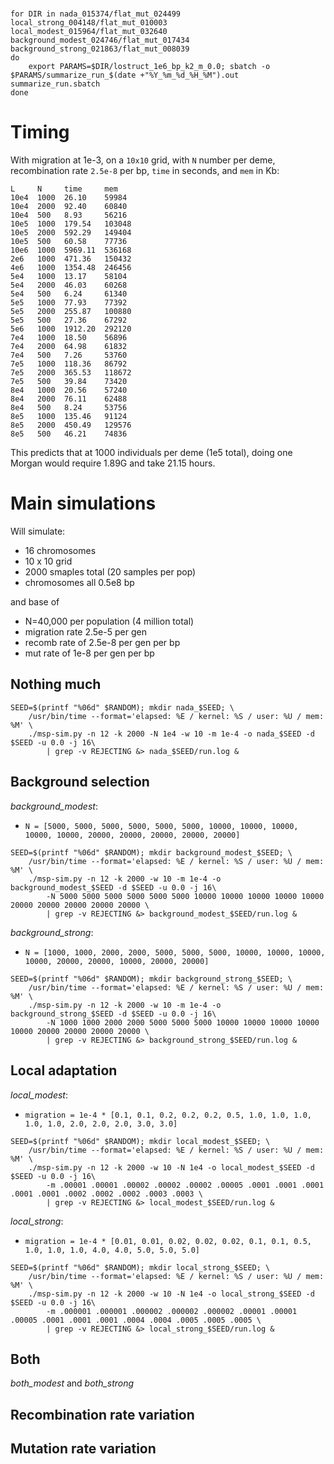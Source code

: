 #

```
for DIR in nada_015374/flat_mut_024499 local_strong_004148/flat_mut_010003 local_modest_015964/flat_mut_032640 background_modest_024746/flat_mut_017434 background_strong_021863/flat_mut_008039
do
    export PARAMS=$DIR/lostruct_1e6_bp_k2_m_0.0; sbatch -o $PARAMS/summarize_run_$(date +"%Y_%m_%d_%H_%M").out summarize_run.sbatch
done
```


# Timing

With migration at 1e-3, on a `10x10` grid, with `N` number per deme, recombination rate `2.5e-8` per bp, `time` in seconds, and `mem` in Kb:
```
L     N     time     mem
10e4  1000  26.10    59984
10e4  2000  92.40    60840
10e4  500   8.93     56216
10e5  1000  179.54   103048
10e5  2000  592.29   149404
10e5  500   60.58    77736
10e6  1000  5969.11  536168
2e6   1000  471.36   150432
4e6   1000  1354.48  246456
5e4   1000  13.17    58104
5e4   2000  46.03    60268
5e4   500   6.24     61340
5e5   1000  77.93    77392
5e5   2000  255.87   100880
5e5   500   27.36    67292
5e6   1000  1912.20  292120
7e4   1000  18.50    56896
7e4   2000  64.98    61832
7e4   500   7.26     53760
7e5   1000  118.36   86792
7e5   2000  365.53   118672
7e5   500   39.84    73420
8e4   1000  20.56    57240
8e4   2000  76.11    62488
8e4   500   8.24     53756
8e5   1000  135.46   91124
8e5   2000  450.49   129576
8e5   500   46.21    74836
```

This predicts that at 1000 individuals per deme (1e5 total),
doing one Morgan would require 1.89G and take 21.15 hours.



# Main simulations

Will simulate:

- 16 chromosomes
- 10 x 10 grid
- 2000 smaples total (20 samples per pop)
- chromosomes all 0.5e8 bp

and base of

- N=40,000 per population (4 million total)
- migration rate 2.5e-5 per gen
- recomb rate of 2.5e-8 per gen per bp
- mut rate of 1e-8 per gen per bp


## Nothing much

```
SEED=$(printf "%06d" $RANDOM); mkdir nada_$SEED; \
    /usr/bin/time --format='elapsed: %E / kernel: %S / user: %U / mem: %M' \
    ./msp-sim.py -n 12 -k 2000 -N 1e4 -w 10 -m 1e-4 -o nada_$SEED -d $SEED -u 0.0 -j 16\
        | grep -v REJECTING &> nada_$SEED/run.log &
```

## Background selection

*background_modest*:

- `N = [5000, 5000, 5000, 5000, 5000, 5000, 10000, 10000, 10000, 10000, 10000, 20000, 20000, 20000, 20000, 20000]`

```
SEED=$(printf "%06d" $RANDOM); mkdir background_modest_$SEED; \
    /usr/bin/time --format='elapsed: %E / kernel: %S / user: %U / mem: %M' \
    ./msp-sim.py -n 12 -k 2000 -w 10 -m 1e-4 -o background_modest_$SEED -d $SEED -u 0.0 -j 16\
        -N 5000 5000 5000 5000 5000 5000 10000 10000 10000 10000 10000 20000 20000 20000 20000 20000 \
        | grep -v REJECTING &> background_modest_$SEED/run.log &
```

*background_strong*:

- `N = [1000, 1000, 2000, 2000, 5000, 5000, 5000, 10000, 10000, 10000, 10000, 20000, 20000, 10000, 20000, 20000]`

```
SEED=$(printf "%06d" $RANDOM); mkdir background_strong_$SEED; \
    /usr/bin/time --format='elapsed: %E / kernel: %S / user: %U / mem: %M' \
    ./msp-sim.py -n 12 -k 2000 -w 10 -m 1e-4 -o background_strong_$SEED -d $SEED -u 0.0 -j 16\
        -N 1000 1000 2000 2000 5000 5000 5000 10000 10000 10000 10000 10000 20000 20000 20000 20000 \
        | grep -v REJECTING &> background_strong_$SEED/run.log &
```


## Local adaptation

*local_modest*:

- `migration = 1e-4 * [0.1, 0.1, 0.2, 0.2, 0.2, 0.5, 1.0, 1.0, 1.0, 1.0, 1.0, 2.0, 2.0, 2.0, 3.0, 3.0]`

```
SEED=$(printf "%06d" $RANDOM); mkdir local_modest_$SEED; \
    /usr/bin/time --format='elapsed: %E / kernel: %S / user: %U / mem: %M' \
    ./msp-sim.py -n 12 -k 2000 -w 10 -N 1e4 -o local_modest_$SEED -d $SEED -u 0.0 -j 16\
        -m .00001 .00001 .00002 .00002 .00002 .00005 .0001 .0001 .0001 .0001 .0001 .0002 .0002 .0002 .0003 .0003 \
        | grep -v REJECTING &> local_modest_$SEED/run.log &
```


*local_strong*:

- `migration = 1e-4 * [0.01, 0.01, 0.02, 0.02, 0.02, 0.1, 0.1, 0.5, 1.0, 1.0, 1.0, 4.0, 4.0, 5.0, 5.0, 5.0]`
```
SEED=$(printf "%06d" $RANDOM); mkdir local_strong_$SEED; \
    /usr/bin/time --format='elapsed: %E / kernel: %S / user: %U / mem: %M' \
    ./msp-sim.py -n 12 -k 2000 -w 10 -N 1e4 -o local_strong_$SEED -d $SEED -u 0.0 -j 16\
        -m .000001 .000001 .000002 .000002 .000002 .00001 .00001 .00005 .0001 .0001 .0001 .0004 .0004 .0005 .0005 .0005 \
        | grep -v REJECTING &> local_strong_$SEED/run.log &
```


## Both

*both_modest* and *both_strong*


## Recombination rate variation


## Mutation rate variation
